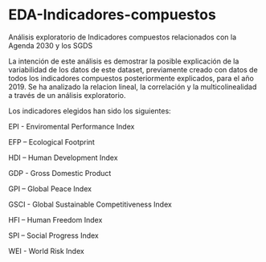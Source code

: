 # EDA-Indicadores-compuestos
Análisis exploratorio de Indicadores compuestos relacionados con la Agenda 2030 y los SGDS

La intención de este análisis es demostrar la posible explicación de la variabilidad de los datos de este dataset, previamente creado con datos de todos los indicadores compuestos posteriormente explicados, para el año 2019. Se ha analizado la relacion lineal, la correlación y la multicolinealidad a través de un análisis exploratorio.

Los indicadores elegidos han sido los siguientes:

EPI - Enviromental Performance Index

EFP – Ecological Footprint 

HDI – Human Development Index 

GDP - Gross Domestic Product

GPI – Global Peace Index

GSCI - Global Sustainable Competitiveness Index

HFI – Human Freedom Index

SPI – Social Progress Index

WEI - World Risk Index
